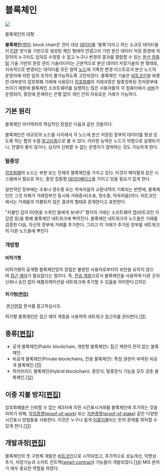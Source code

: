 # 블록체인


[![](https://upload.wikimedia.org/wikipedia/commons/thumb/9/98/Blockchain.svg/150px-Blockchain.svg.png)](https://commons.wikimedia.org/wiki/File:Blockchain.svg)

블록체인의 대형

**블록체인**([영어](https://ko.wikipedia.org/wiki/%EC%98%81%EC%96%B4 "영어"): block chain은 관리 대상 [데이터](https://ko.wikipedia.org/wiki/%EB%8D%B0%EC%9D%B4%ED%84%B0 "데이터")를 '블록'이라고 하는 소규모 데이터들이 [P2P](https://ko.wikipedia.org/wiki/P2P "P2P") 방식을 기반으로 생성된 체인 형태의 연결고리 기반 분산 데이터 저장 환경에 저장하여 누구라도 임의로 수정할 수 없고 누구나 변경의 결과를 열람할 수 있는 [분산 컴퓨팅](https://ko.wikipedia.org/wiki/%EB%B6%84%EC%82%B0_%EC%BB%B4%ED%93%A8%ED%8C%85 "분산 컴퓨팅") 기술 기반의 원장 관리 기술이다이는 근본적으로 분산 데이터 저장기술의 한 형태로, 지속적으로 변경되는 데이터를 모든 참여 [노드](https://ko.wikipedia.org/wiki/%EB%85%B8%EB%93%9C_(%EC%BB%B4%ED%93%A8%ED%84%B0_%EA%B3%BC%ED%95%99) "노드 (컴퓨터 과학)")에 기록한 변경 리스트로서 분산 노드의 운영자에 의한 임의 조작이 불가능하도록 고안되었다. 블록체인 기술은 [비트코인](https://ko.wikipedia.org/wiki/%EB%B9%84%ED%8A%B8%EC%BD%94%EC%9D%B8 "비트코인")을 비롯한 대부분의 암호화폐 거래에 사용된다 [암호화폐](https://ko.wikipedia.org/wiki/%EC%95%94%ED%98%B8%ED%99%94%ED%8F%90 "암호화폐")의 거래과정은 탈중앙화된 전자장부에 쓰이기 때문에 블록체인 소프트웨어를 실행하는 많은 사용자들의 각 컴퓨터에서 [서버](https://ko.wikipedia.org/wiki/%EC%84%9C%EB%B2%84 "서버")가 운영되어, 중앙에 존재하는 은행 없이 개인 간의 자유로운 거래가 가능하다.

## 기본 원리

블록체인 아키텍처의 핵심적인 장점은 다음과 같은 것들이다.

블록체인은 대규모의 노드들 사이에서 각 노드에 분산 저장된 장부의 데이터를 항상 있도록 하는 합의 수렴 [알고리즘](https://ko.wikipedia.org/wiki/%EC%95%8C%EA%B3%A0%EB%A6%AC%EC%A6%98 "알고리즘")으로 볼 수 있다. 이러한 능력은 노드가 익명으로 실행되거나, 연결이 좋지 않거나, 심지어 신뢰할 수 없는 운영자가 참여하는 것도 가능하게 한다.

### 탈중앙

[암호화폐](https://ko.wikipedia.org/wiki/%EC%95%94%ED%98%B8%ED%99%94%ED%8F%90 "암호화폐")의 노드는 부분 또는 전체의 블록체인을 가지고 있다. 이것이 페이팔과 같은 시스템에서 필요로 하는, 중앙 집중형 [데이터베이스](https://ko.wikipedia.org/wiki/%EB%8D%B0%EC%9D%B4%ED%84%B0%EB%B2%A0%EC%9D%B4%EC%8A%A4 "데이터베이스")를 가지고 있을 필요가 없게 한다.

일반적인 장부에는 수표나 영수증 또는 약속어음의 교환내역이 기록되는 반면에, 블록체인은 그것 자체가 거래장부인 동시에 거래증서(수표, 영수증, 약속어음)이다. 비트코인에서는 거래들의 지불되지 않은 결과의 형태로 존재한다고 표현한다.

"지불인 갑이 00원을 수취인 을에게 보내다" 형식의 거래는 소프트웨어 앱(비트코인 지갑앱 등)을 통해 블록체인 네트워크에 뿌려진다. 블록체인 네트워크의 노드들은 거래를 검증한 다음, 자신의 장부에 거래를 추가한다. 그리고 이 거래가 추가된 장부를 네트워크의 다른 노드들에 뿌린다

### 개방형

#### 비허가형
비허가형의 공개형 블록체인망의 장점은 불량한 사용자로부터의 보안을 요하지 않으며 [접근 제어](https://ko.wikipedia.org/wiki/%EC%A0%91%EA%B7%BC_%EC%A0%9C%EC%96%B4 "접근 제어")가 필요없다는 점이다. 즉, [전송 계층](https://ko.wikipedia.org/wiki/%EC%A0%84%EC%86%A1_%EA%B3%84%EC%B8%B5 "전송 계층")으로서 블록체인을 사용하여 다른 곳의 신뢰나 승인 없이 애플리케이션을 네트워크에 추가할 수 있음을 의미한다.[[10]]

#### 허가형[[편집](https://ko.wikipedia.org/w/index.php?title=%EB%B8%94%EB%A1%9D%EC%B2%B4%EC%9D%B8&action=edit&section=5 "부분 편집: 허가형")]

![<nowiki />](https://upload.wikimedia.org/wikipedia/commons/thumb/e/ec/Crystal_Clear_app_xmag.svg/16px-Crystal_Clear_app_xmag.svg.png) [분산원장](https://ko.wikipedia.org/wiki/%EB%B6%84%EC%82%B0%EC%9B%90%EC%9E%A5 "분산원장") 문서를 참고하십시오.

허가형 블록체인은 접근 제어 계층을 사용하여 네트워크 접근자를 관리한다.[[11]](https://ko.wikipedia.org/wiki/%EB%B8%94%EB%A1%9D%EC%B2%B4%EC%9D%B8#cite_note-btit-11)

## 종류[[편집](https://ko.wikipedia.org/w/index.php?title=%EB%B8%94%EB%A1%9D%EC%B2%B4%EC%9D%B8&action=edit&section=6 "부분 편집: 종류")]

- 공개 블록체인(Public blockchain, 개방형 블록체인): 접근 제한이 전혀 없는 블록체인.
- 비공개 블록체인(Private blockchains, 전용 블록체인): 특정 권한이 부여된 비공개 블록체인.[[11]](https://ko.wikipedia.org/wiki/%EB%B8%94%EB%A1%9D%EC%B2%B4%EC%9D%B8#cite_note-btit-11)
- 하이브리드 블록체인(Hybrid blockchain): 중앙식, 탈중앙식 기능을 모두 갖춘 블록체인.[[12]](https://ko.wikipedia.org/wiki/%EB%B8%94%EB%A1%9D%EC%B2%B4%EC%9D%B8#cite_note-12)

## 이중 지불 방지[[편집](https://ko.wikipedia.org/w/index.php?title=%EB%B8%94%EB%A1%9D%EC%B2%B4%EC%9D%B8&action=edit&section=7 "부분 편집: 이중 지불 방지")]

암호화폐들은 신뢰할 수 없는 제3자에 의한 시간표시거래를 블록체인에 추가하는 것을 피하기 위해, [작업증명](https://ko.wikipedia.org/wiki/%EC%9E%91%EC%97%85%EC%A6%9D%EB%AA%85 "작업증명")([proof-of-work](https://ko.wikipedia.org/w/index.php?title=PoW&action=edit&redlink=1 "PoW (없는 문서)")) 또는 [지분증명](https://ko.wikipedia.org/wiki/%EC%A7%80%EB%B6%84%EC%A6%9D%EB%AA%85 "지분증명")([proof-of-stake](https://ko.wikipedia.org/w/index.php?title=PoS&action=edit&redlink=1 "PoS (없는 문서)")) 같은 다양한 시간표시 방법들을 사용한다. 이것은 누구나 쉽게 [이중지불](https://ko.wikipedia.org/w/index.php?title=%EC%9D%B4%EC%A4%91%EC%A7%80%EB%B6%88&action=edit&redlink=1 "이중지불 (없는 문서)")되는 돈의 문제를 회피할 수 있게 한다.[[13]](https://ko.wikipedia.org/wiki/%EB%B8%94%EB%A1%9D%EC%B2%B4%EC%9D%B8#cite_note-kopstein-13)

## 개발과정[[편집](https://ko.wikipedia.org/w/index.php?title=%EB%B8%94%EB%A1%9D%EC%B2%B4%EC%9D%B8&action=edit&section=8 "부분 편집: 개발과정")]

블록체인의 첫 구현체 개발은 [비트코인](https://ko.wikipedia.org/wiki/%EB%B9%84%ED%8A%B8%EC%BD%94%EC%9D%B8 "비트코인")으로 시작되었고, 추가적으로 성능개선, 익명성 추가, 저장기능과 스마트 컨트랙([smart contract](https://ko.wikipedia.org/w/index.php?title=Smart_contract&action=edit&redlink=1 "Smart contract (없는 문서)")) 기능들이 개발되었다.[[14]](https://ko.wikipedia.org/wiki/%EB%B8%94%EB%A1%9D%EC%B2%B4%EC%9D%B8#cite_note-new_era-14) MIS 분야가 매우 중요한 역할을 하였다.